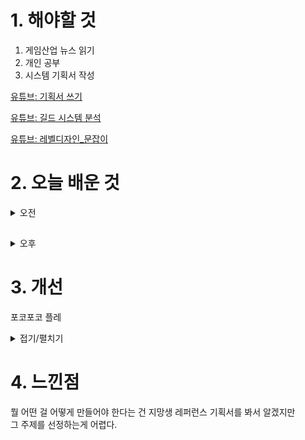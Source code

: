 
# 1. 해야할 것

1. 게임산업 뉴스 읽기 
2. 개인 공부  
3. 시스템 기획서 작성

[유튜브: 기획서 쓰기](https://www.youtube.com/watch?v=ERxpu3Bf_8g)

[유튜브: 길드 시스템 분석](https://www.youtube.com/watch?v=efpdlq-iUaY&t=1216s)

[유튜브: 레벨디자인_문잡이](https://www.youtube.com/watch?v=jyQiO1WWY0w&t=786s)

# 2. 오늘 배운 것

<details>
<summary>오전</summary>

## 기획서 작성법
![image](https://github.com/JM94Ent/TIL-WIL/assets/143363550/4384da9f-c3c2-4c70-b25d-31f7bcbf9e50)

기획노트

![image](https://github.com/JM94Ent/TIL-WIL/assets/143363550/d07aa34e-5cbe-4b45-b053-1788e16f44a4)



</details>

##

<details>
<summary>오후</summary>

## 레벨 디자인

내가 만든 게임의 레벨을 만들어야하는가?\
아니면 게임사의 게임을 역기획하여 만들어야 하는가?

이 고민으로 계속 시간을 보내고 있다.

우선은 내가 만들었던 게임의 레벨디자인을 다시 만드는 쪽으로 마음이 기울고 있다.
</details>




# 3. 개선
포코포코 플레

<details>
<summary>접기/펼치기</summary>

레벨디자인이라기 보다는 시스템 기획을 위해 플레이하고 있다.
</details>



# 4. 느낀점
뭘 어떤 걸 어떻게 만들어야 한다는 건 지망생 레퍼런스 기획서를 봐서 알겠지만\
그 주제를 선정하는게 어렵다.

